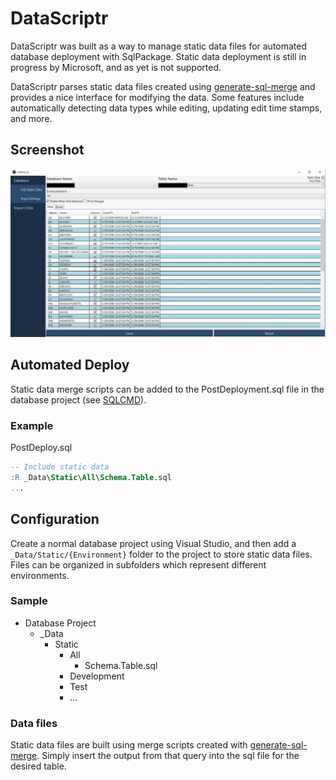 # DataScriptr
DataScriptr was built as a way to manage static data files for automated database deployment with SqlPackage. Static data deployment is still in progress by Microsoft, and as yet is not supported.

DataScriptr parses static data files created using [generate-sql-merge](https://github.com/readyroll/generate-sql-merge/blob/master/master.dbo.sp_generate_merge.sql) and provides a nice interface for modifying the data. Some features include automatically detecting data types while editing, updating edit time stamps, and more. 

## Screenshot
![Edit Static Data](./documentation/Screenshots/EditStaticData.png)

## Automated Deploy
Static data merge scripts can be added to the PostDeployment.sql file in the database project (see [SQLCMD](https://docs.microsoft.com/en-us/sql/ssms/scripting/edit-sqlcmd-scripts-with-query-editor?redirectedfrom=MSDN&view=sql-server-ver15)).

### Example
PostDeploy.sql
``` sql
-- Include static data
:R _Data\Static\All\Schema.Table.sql
...
```

## Configuration
Create a normal database project using Visual Studio, and then add a `_Data/Static/{Environment}` folder to the project to store static data files. Files can be organized in subfolders which represent different environments.

### Sample
* Database Project
    * _Data
        * Static
            * All
                * Schema.Table.sql
            * Development
            * Test
            * ...
            
### Data files
Static data files are built using merge scripts created with [generate-sql-merge](https://github.com/readyroll/generate-sql-merge/blob/master/master.dbo.sp_generate_merge.sql). Simply insert the output from that query into the sql file for the desired table.
